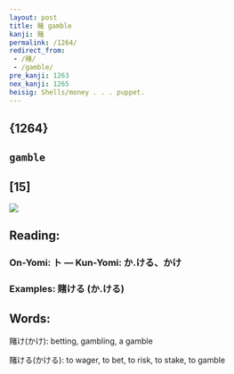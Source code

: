 ```yaml
---
layout: post
title: 賭 gamble
kanji: 賭
permalink: /1264/
redirect_from:
 - /賭/
 - /gamble/
pre_kanji: 1263
nex_kanji: 1265
heisig: Shells/money . . . puppet.
---
```


## {1264}

## `gamble`

## [15]

<div class="stroke"><img src="E8B3AD.png" /></div>

## Reading:

### On-Yomi: ト &mdash; Kun-Yomi: か.ける、かけ

### Examples: 賭ける (か.ける)

## Words:

賭け(かけ): betting, gambling, a gamble

賭ける(かける): to wager, to bet, to risk, to stake, to gamble
